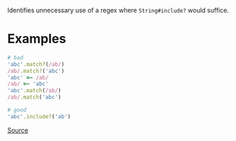 
Identifies unnecessary use of a regex where `String#include?` would suffice.

# Examples

```ruby
# bad
'abc'.match?(/ab/)
/ab/.match?('abc')
'abc' =~ /ab/
/ab/ =~ 'abc'
'abc'.match(/ab/)
/ab/.match('abc')

# good
'abc'.include?('ab')
```

[Source](http://www.rubydoc.info/gems/rubocop/RuboCop/Cop/Performance/StringInclude)